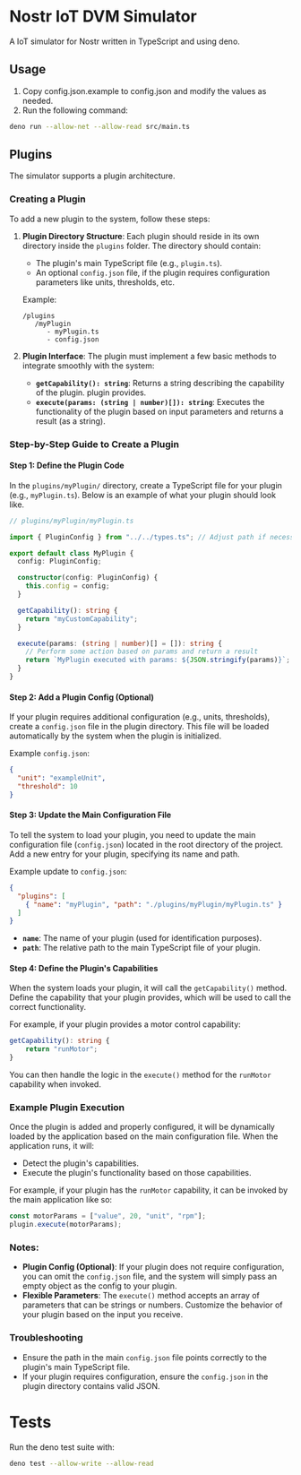 # Nostr IoT DVM Simulator

A IoT simulator for Nostr written in TypeScript and using deno.

## Usage

1. Copy config.json.example to config.json and modify the values as needed.
2. Run the following command:

```bash
deno run --allow-net --allow-read src/main.ts
```

## Plugins

The simulator supports a plugin architecture.

### Creating a Plugin

To add a new plugin to the system, follow these steps:

1. **Plugin Directory Structure**: Each plugin should reside in its own
   directory inside the `plugins` folder. The directory should contain:
   - The plugin's main TypeScript file (e.g., `plugin.ts`).
   - An optional `config.json` file, if the plugin requires configuration
     parameters like units, thresholds, etc.

   Example:
   ```
   /plugins
      /myPlugin
         - myPlugin.ts
         - config.json
   ```

2. **Plugin Interface**: The plugin must implement a few basic methods to
   integrate smoothly with the system:
   - **`getCapability(): string`**: Returns a string describing the capability
     of the plugin. plugin provides.
   - **`execute(params: (string | number)[]): string`**: Executes the
     functionality of the plugin based on input parameters and returns a result
     (as a string).

### Step-by-Step Guide to Create a Plugin

#### Step 1: Define the Plugin Code

In the `plugins/myPlugin/` directory, create a TypeScript file for your plugin
(e.g., `myPlugin.ts`). Below is an example of what your plugin should look like.

```typescript
// plugins/myPlugin/myPlugin.ts

import { PluginConfig } from "../../types.ts"; // Adjust path if necessary

export default class MyPlugin {
  config: PluginConfig;

  constructor(config: PluginConfig) {
    this.config = config;
  }

  getCapability(): string {
    return "myCustomCapability";
  }

  execute(params: (string | number)[] = []): string {
    // Perform some action based on params and return a result
    return `MyPlugin executed with params: ${JSON.stringify(params)}`;
  }
}
```

#### Step 2: Add a Plugin Config (Optional)

If your plugin requires additional configuration (e.g., units, thresholds),
create a `config.json` file in the plugin directory. This file will be loaded
automatically by the system when the plugin is initialized.

Example `config.json`:

```json
{
  "unit": "exampleUnit",
  "threshold": 10
}
```

#### Step 3: Update the Main Configuration File

To tell the system to load your plugin, you need to update the main
configuration file (`config.json`) located in the root directory of the project.
Add a new entry for your plugin, specifying its name and path.

Example update to `config.json`:

```json
{
  "plugins": [
    { "name": "myPlugin", "path": "./plugins/myPlugin/myPlugin.ts" }
  ]
}
```

- **`name`**: The name of your plugin (used for identification purposes).
- **`path`**: The relative path to the main TypeScript file of your plugin.

#### Step 4: Define the Plugin's Capabilities

When the system loads your plugin, it will call the `getCapability()` method.
Define the capability that your plugin provides, which will be used to call the
correct functionality.

For example, if your plugin provides a motor control capability:

```typescript
getCapability(): string {
    return "runMotor";
}
```

You can then handle the logic in the `execute()` method for the `runMotor`
capability when invoked.

### Example Plugin Execution

Once the plugin is added and properly configured, it will be dynamically loaded
by the application based on the main configuration file. When the application
runs, it will:

- Detect the plugin's capabilities.
- Execute the plugin's functionality based on those capabilities.

For example, if your plugin has the `runMotor` capability, it can be invoked by
the main application like so:

```typescript
const motorParams = ["value", 20, "unit", "rpm"];
plugin.execute(motorParams);
```

### Notes:

- **Plugin Config (Optional)**: If your plugin does not require configuration,
  you can omit the `config.json` file, and the system will simply pass an empty
  object as the config to your plugin.
- **Flexible Parameters**: The `execute()` method accepts an array of parameters
  that can be strings or numbers. Customize the behavior of your plugin based on
  the input you receive.

### Troubleshooting

- Ensure the path in the main `config.json` file points correctly to the
  plugin's main TypeScript file.
- If your plugin requires configuration, ensure the `config.json` in the plugin
  directory contains valid JSON.

# Tests

Run the deno test suite with:

```bash
deno test --allow-write --allow-read
```
